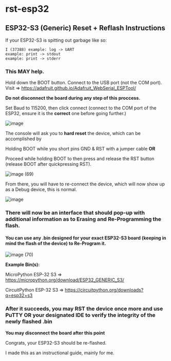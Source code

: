 # rst-esp32
## ESP32-S3 (Generic) Reset + Reflash Instructions

If your ESP32-S3 is spitting out garbage like so:

```
I (37388) example: log -> UART
example: print -> stdout
example: print -> stderr
```

### This MAY help. 

Hold down the BOOT button.
Connect to the USB port (not the COM port). 
Visit => https://adafruit.github.io/Adafruit_WebSerial_ESPTool/

**Do not disconnect the board during any step of this proccess.**

Set Baud to 115200, then click connect (connect to the COM port of the ESP32, ensure it is the **correct** one before going further.)

![image](https://github.com/Gamer23car/rst-esp32/assets/93737164/00145e77-0442-452f-bd68-d1ff35269b70)

The console will ask you to **hard reset** the device, which can be accomplished by 

Holding BOOT while you short pins GND & RST with a jumper cable **OR** 

Proceed while holding BOOT to then press and release the RST button (release BOOT after quickpressing RST). 

![image (69)](https://github.com/Gamer23car/rst-esp32/assets/93737164/2554d5e4-6806-4ba7-9484-d3afa37c6bc6)


From there, you will have to re-connect the device, which will now show up as a Debug device, this is normal.

![image](https://github.com/Gamer23car/rst-esp32/assets/93737164/fcfac53a-0cd1-4a34-806d-11e4d70daee3)


### There will now be an interface that should pop-up with additional information as to Erasing and Re-Programming the flash. 
#### You can use any .bin designed for your exact ESP32-S3 board (keeping in mind the flash of the device) to Re-Program it. 

![image (70)](https://github.com/Gamer23car/rst-esp32/assets/93737164/993c4aca-604b-43c1-88b4-ce18cbb6172a)

**Example Bin(s):**

MicroPython ESP-32 S3 => https://micropython.org/download/ESP32_GENERIC_S3/

CircuitPython ESP-32 S3 => https://circuitpython.org/downloads?q=esp32+s3

### After it succeeds, you may RST the device once more and use PuTTY OR your designated IDE to verify the integrity of the newly flashed .bin

**You may disconnect the board after this point**

Congrats, your ESP32-S3 should be re-flashed. 

I made this as an instructional guide, mainly for me.
